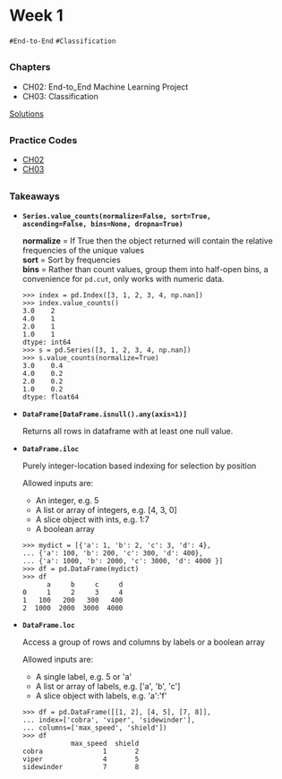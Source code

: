 # Week 1
`#End-to-End` `#Classification`

##

### Chapters
- CH02: End-to_End Machine Learning Project
- CH03: Classification 


[Solutions](./week01)

##

### Practice Codes
- [CH02](./codes/CH02_end_to_end.ipynb)
- [CH03](./codes/CH03_classification.ipynb)

##

### Takeaways
- <code>**Series.value_counts(normalize=False, sort=True, ascending=False, bins=None, dropna=True)**</code>

  **normalize** = If True then the object returned will contain the relative frequencies of the unique values\
  **sort** = Sort by frequencies\
  **bins** = Rather than count values, group them into half-open bins, a convenience for <code>pd.cut</code>, only works with numeric data.
  
  ```
  >>> index = pd.Index([3, 1, 2, 3, 4, np.nan])
  >>> index.value_counts()
  3.0    2
  4.0    1
  2.0    1
  1.0    1
  dtype: int64
  >>> s = pd.Series([3, 1, 2, 3, 4, np.nan])
  >>> s.value_counts(normalize=True)
  3.0    0.4
  4.0    0.2
  2.0    0.2
  1.0    0.2
  dtype: float64
  
  ```
- <code>**DataFrame[DataFrame.isnull().any(axis=1)]**</code>
  
  Returns all rows in dataframe with at least one null value.
  
- <code>**DataFrame.iloc**</code>

  Purely integer-location based indexing for selection by position
  
  Allowed inputs are:
  - An integer, e.g. 5
  - A list or array of integers, e.g. [4, 3, 0]
  - A slice object with ints, e.g. 1:7
  - A boolean array
  
  ```
  >>> mydict = [{'a': 1, 'b': 2, 'c': 3, 'd': 4},
  ... {'a': 100, 'b': 200, 'c': 300, 'd': 400},
  ... {'a': 1000, 'b': 2000, 'c': 3000, 'd': 4000 }]
  >>> df = pd.DataFrame(mydict)
  >>> df
        a     b     c     d
  0     1     2     3     4
  1   100   200   300   400
  2  1000  2000  3000  4000
  ```
  
  
- <code>**DataFrame.loc**</code>

  Access a group of rows and columns by labels or a boolean array

  Allowed inputs are:
  - A single label, e.g. 5 or 'a'
  - A list or array of labels, e.g. ['a', 'b', 'c']
  - A slice object with labels, e.g. 'a':'f'

  ```
  >>> df = pd.DataFrame([[1, 2], [4, 5], [7, 8]],
  ... index=['cobra', 'viper', 'sidewinder'],
  ... columns=['max_speed', 'shield'])
  >>> df
              max_speed  shield
  cobra               1       2
  viper               4       5
  sidewinder          7       8
  ```
